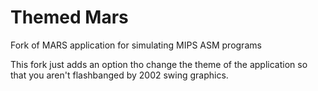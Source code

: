 # Themed Mars
Fork of MARS application for simulating MIPS ASM programs

This fork just adds an option tho change the theme of the application so that you aren't flashbanged by 2002 swing graphics.

